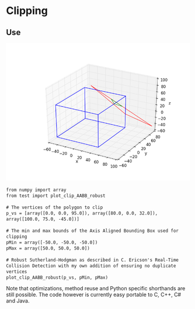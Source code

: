 # Clipping

Use
--------

<p align="center"><img src="https://github.com/matt77hias/Clipping/blob/master/res/Example.png" ></p>

~~~~{.python}
from numpy import array
from test import plot_clip_AABB_robust

# The vertices of the polygon to clip
p_vs = [array([0.0, 0.0, 95.0]), array([80.0, 0.0, 32.0]), array([100.0, 75.0, -45.0])]

# The min and max bounds of the Axis Aligned Bounding Box used for clipping
pMin = array([-50.0, -50.0, -50.0])
pMax = array([50.0, 50.0, 50.0])

# Robust Sutherland-Hodgman as described in C. Ericson's Real-Time Collision Detection with my own addition of ensuring no duplicate vertices
plot_clip_AABB_robust(p_vs, pMin, pMax)
~~~~

Note that optimizations, method reuse and Python specific shorthands are still possible. The code however is currently easy portable to C, C++, C# and Java.
